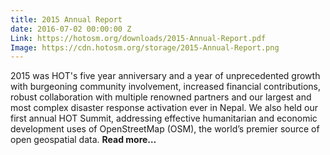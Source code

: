 ```yaml
---
title: 2015 Annual Report
date: 2016-07-02 00:00:00 Z
Link: https://hotosm.org/downloads/2015-Annual-Report.pdf
Image: https://cdn.hotosm.org/storage/2015-Annual-Report.png
---
```


2015 was HOT's five year anniversary and a year of unprecedented growth with burgeoning community involvement, increased financial contributions, robust collaboration with multiple renowned partners and our largest and most complex disaster response activation ever in Nepal. We also held our first annual HOT Summit, addressing effective humanitarian and economic development uses of OpenStreetMap (OSM), the world’s premier source of open geospatial data. **Read more…**
